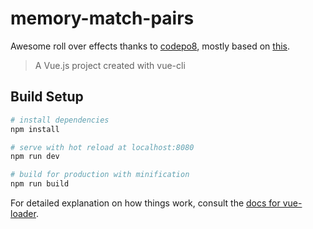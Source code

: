 # memory-match-pairs

Awesome roll over effects thanks to [codepo8](https://github.com/codepo8),
mostly based on [this](http://thewebrocks.com/demos/cuberollovers/).

> A Vue.js project created with vue-cli

## Build Setup

``` bash
# install dependencies
npm install

# serve with hot reload at localhost:8080
npm run dev

# build for production with minification
npm run build
```

For detailed explanation on how things work, consult the [docs for vue-loader](http://vuejs.github.io/vue-loader).
